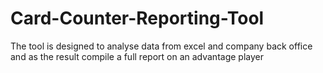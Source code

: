 # Card-Counter-Reporting-Tool
The tool is designed to analyse data from excel and company back office and as the result compile a full report on an advantage player
